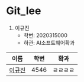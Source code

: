 # Git_lee

1. 이규진
    - 학번: 2020315000
    - 하관: AI소프트웨어확과

    
| 이름 | 학번 | 확과 |
|:---:|:---:|:---:|
|[이규진](lee.md) | 4546 |ㄹㄹㄹㄹ|
